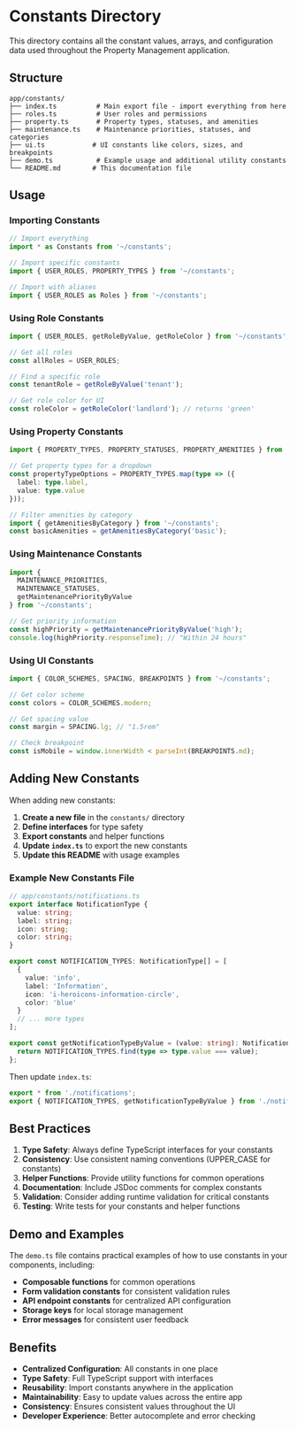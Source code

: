 # Constants Directory

This directory contains all the constant values, arrays, and configuration data used throughout the Property Management application.

## Structure

```
app/constants/
├── index.ts          # Main export file - import everything from here
├── roles.ts          # User roles and permissions
├── property.ts       # Property types, statuses, and amenities
├── maintenance.ts    # Maintenance priorities, statuses, and categories
├── ui.ts            # UI constants like colors, sizes, and breakpoints
├── demo.ts           # Example usage and additional utility constants
└── README.md        # This documentation file
```

## Usage

### Importing Constants

```typescript
// Import everything
import * as Constants from '~/constants';

// Import specific constants
import { USER_ROLES, PROPERTY_TYPES } from '~/constants';

// Import with aliases
import { USER_ROLES as Roles } from '~/constants';
```

### Using Role Constants

```typescript
import { USER_ROLES, getRoleByValue, getRoleColor } from '~/constants';

// Get all roles
const allRoles = USER_ROLES;

// Find a specific role
const tenantRole = getRoleByValue('tenant');

// Get role color for UI
const roleColor = getRoleColor('landlord'); // returns 'green'
```

### Using Property Constants

```typescript
import { PROPERTY_TYPES, PROPERTY_STATUSES, PROPERTY_AMENITIES } from '~/constants';

// Get property types for a dropdown
const propertyTypeOptions = PROPERTY_TYPES.map(type => ({
  label: type.label,
  value: type.value
}));

// Filter amenities by category
import { getAmenitiesByCategory } from '~/constants';
const basicAmenities = getAmenitiesByCategory('basic');
```

### Using Maintenance Constants

```typescript
import { 
  MAINTENANCE_PRIORITIES, 
  MAINTENANCE_STATUSES,
  getMaintenancePriorityByValue 
} from '~/constants';

// Get priority information
const highPriority = getMaintenancePriorityByValue('high');
console.log(highPriority.responseTime); // "Within 24 hours"
```

### Using UI Constants

```typescript
import { COLOR_SCHEMES, SPACING, BREAKPOINTS } from '~/constants';

// Get color scheme
const colors = COLOR_SCHEMES.modern;

// Get spacing value
const margin = SPACING.lg; // "1.5rem"

// Check breakpoint
const isMobile = window.innerWidth < parseInt(BREAKPOINTS.md);
```

## Adding New Constants

When adding new constants:

1. **Create a new file** in the `constants/` directory
2. **Define interfaces** for type safety
3. **Export constants** and helper functions
4. **Update `index.ts`** to export the new constants
5. **Update this README** with usage examples

### Example New Constants File

```typescript
// app/constants/notifications.ts
export interface NotificationType {
  value: string;
  label: string;
  icon: string;
  color: string;
}

export const NOTIFICATION_TYPES: NotificationType[] = [
  {
    value: 'info',
    label: 'Information',
    icon: 'i-heroicons-information-circle',
    color: 'blue'
  }
  // ... more types
];

export const getNotificationTypeByValue = (value: string): NotificationType | undefined => {
  return NOTIFICATION_TYPES.find(type => type.value === value);
};
```

Then update `index.ts`:

```typescript
export * from './notifications';
export { NOTIFICATION_TYPES, getNotificationTypeByValue } from './notifications';
```

## Best Practices

1. **Type Safety**: Always define TypeScript interfaces for your constants
2. **Consistency**: Use consistent naming conventions (UPPER_CASE for constants)
3. **Helper Functions**: Provide utility functions for common operations
4. **Documentation**: Include JSDoc comments for complex constants
5. **Validation**: Consider adding runtime validation for critical constants
6. **Testing**: Write tests for your constants and helper functions

## Demo and Examples

The `demo.ts` file contains practical examples of how to use constants in your components, including:

- **Composable functions** for common operations
- **Form validation constants** for consistent validation rules
- **API endpoint constants** for centralized API configuration
- **Storage keys** for local storage management
- **Error messages** for consistent user feedback

## Benefits

- **Centralized Configuration**: All constants in one place
- **Type Safety**: Full TypeScript support with interfaces
- **Reusability**: Import constants anywhere in the application
- **Maintainability**: Easy to update values across the entire app
- **Consistency**: Ensures consistent values throughout the UI
- **Developer Experience**: Better autocomplete and error checking
